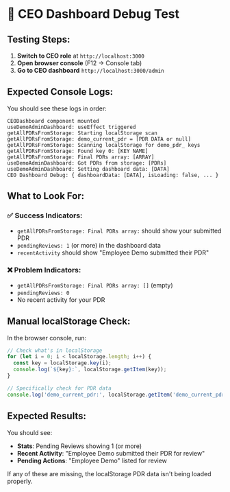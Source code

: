 # 🔧 **CEO Dashboard Debug Test**

## **Testing Steps:**

1. **Switch to CEO role** at `http://localhost:3000`
2. **Open browser console** (F12 → Console tab)
3. **Go to CEO dashboard** `http://localhost:3000/admin`

## **Expected Console Logs:**

You should see these logs in order:
```
CEODashboard component mounted
useDemoAdminDashboard: useEffect triggered
getAllPDRsFromStorage: Starting localStorage scan
getAllPDRsFromStorage: demo_current_pdr = [PDR DATA or null]
getAllPDRsFromStorage: Scanning localStorage for demo_pdr_ keys
getAllPDRsFromStorage: Found key 0: [KEY NAME]
getAllPDRsFromStorage: Final PDRs array: [ARRAY]
useDemoAdminDashboard: Got PDRs from storage: [PDRs]
useDemoAdminDashboard: Setting dashboard data: [DATA]
CEO Dashboard Debug: { dashboardData: [DATA], isLoading: false, ... }
```

## **What to Look For:**

### **✅ Success Indicators:**
- `getAllPDRsFromStorage: Final PDRs array:` should show your submitted PDR
- `pendingReviews: 1` (or more) in the dashboard data
- `recentActivity` should show "Employee Demo submitted their PDR"

### **❌ Problem Indicators:**
- `getAllPDRsFromStorage: Final PDRs array: []` (empty)
- `pendingReviews: 0` 
- No recent activity for your PDR

## **Manual localStorage Check:**

In the browser console, run:
```javascript
// Check what's in localStorage
for (let i = 0; i < localStorage.length; i++) {
  const key = localStorage.key(i);
  console.log(`${key}:`, localStorage.getItem(key));
}

// Specifically check for PDR data
console.log('demo_current_pdr:', localStorage.getItem('demo_current_pdr'));
```

## **Expected Results:**

You should see:
- **Stats**: Pending Reviews showing 1 (or more)
- **Recent Activity**: "Employee Demo submitted their PDR for review"
- **Pending Actions**: "Employee Demo" listed for review

If any of these are missing, the localStorage PDR data isn't being loaded properly.
